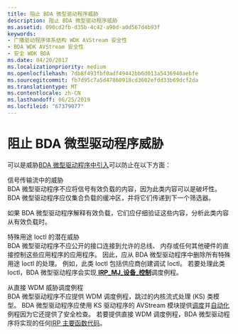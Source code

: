 ```yaml
---
title: 阻止 BDA 微型驱动程序威胁
description: 阻止 BDA 微型驱动程序威胁
ms.assetid: 090cd2fb-d35b-4c42-a90d-a0d567d4b93f
keywords:
- 广播驱动程序体系结构 WDK AVStream 安全性
- BDA WDK AVStream 安全性
- 安全 WDK BDA
ms.date: 04/20/2017
ms.localizationpriority: medium
ms.openlocfilehash: 7db8f493fbf0adf49442bb6d013a5436940aebfe
ms.sourcegitcommit: fb7d95c7a5d47860918cd3602efdd33b69dcf2da
ms.translationtype: MT
ms.contentlocale: zh-CN
ms.lasthandoff: 06/25/2019
ms.locfileid: "67379077"
---
```

# <a name="preventing-bda-minidriver-threats"></a>阻止 BDA 微型驱动程序威胁





可以是威胁[BDA 微型驱动程序中引入](introducing-threats-to-a-bda-minidriver.md)可以防止在以下方面：

<a href="" id="threats-in-the-signal-transport-stream"></a>信号传输流中的威胁  
BDA 微型驱动程序不应将信号有效负载的内容，因为此类内容可以是破坏性。 BDA 微型驱动程序应仅集合负载的缓冲区，并将它们传递到下一个筛选器。

 

如果 BDA 微型驱动程序解释有效负载，它们应仔细验证这些内容，分析此类内容从有效负载时。

<a href="" id="threats-from-special-purpose-ioctls"></a>特殊用途 Ioctl 的潜在威胁  
BDA 微型驱动程序不应公开的接口连接到允许的总线、 内存或任何其他硬件的直接控制这些应用程序的应用程序。 因此，应从 BDA 微型驱动程序中删除所有特殊用途 Ioctl 的处理。 例如，此类 Ioctl 包括供应商创建调试 Ioctl。 若要处理此类 Ioctl，BDA 微型驱动程序会实现[ **IRP\_MJ\_设备\_控制**](https://docs.microsoft.com/windows-hardware/drivers/kernel/irp-mj-device-control)调度例程。

<a href="" id="threats-from-direct-wdm-dispatch-routines"></a>从直接 WDM 威胁调度例程  
BDA 微型驱动程序不应提供 WDM 调度例程，跳过的内核流式处理 (KS) 类模型。 BDA 微型驱动程序应使用 KS 驱动程序的 AVStream 模块提供[调度](creating-dispatch-tables.md)并[自动化](defining-automation-tables.md)例程因为它还提供了安全检查。 若要提供直接 WDM 调度例程，BDA 微型驱动程序将实现的任何[IRP 主要函数代码](https://docs.microsoft.com/windows-hardware/drivers/kernel/irp-major-function-codes)。

 

 




